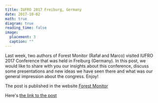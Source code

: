 ```yaml
---
title: IUFRO 2017 Freiburg, Germany
date: 2017-10-02
math: true
diagram: true
reading_time: false  
image:
  placement: 3
  caption: ""
---
```


Last week, two authors of Forest Monitor (Rafał and Marco) visited IUFRO 2017 Conference that was held in Freiburg (Germany). In this post, we would like to share with you our insights about this conference, discuss some presentations and new ideas we have seen there and what was our general impression about the congress. Enjoy!

The post is published in the website [Forest Monitor](https://www.blog.forest-monitor.com/en/) 

Here's [the link to the post](https://www.blog.forest-monitor.com/en/iufro-2017-freiburg-germany/)

